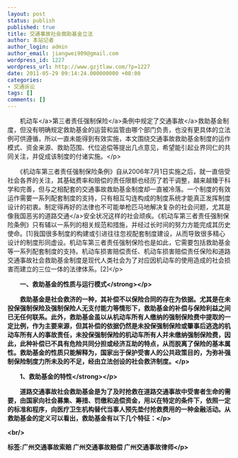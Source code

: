 ```yaml
---
layout: post
status: publish
published: true
title: 交通事故社会救助基金立法
author: 本站记者
author_login: admin
author_email: jiangwei909@gmail.com
wordpress_id: 1227
wordpress_url: http://www.gzjtlaw.com/?p=1227
date: 2011-05-29 09:14:24.000000000 +08:00
categories:
- 交通诉讼
tags: []
comments: []
---
```

<p><p>　　<a>机动车<&#47;a>第三者责任强制<a>保险<&#47;a>条例中规定了<a>交通事故<&#47;a>救助基金制度，但没有明确规定救助基金的运营和监管由哪个部门负责，也没有更具体的立法例可供遵循，所以一直未能得到有效实施，本文围绕交通事故救助基金制度的运作模式、资金来源、救助范围、代位追偿等提出几点意见，希望能引起业界同仁的共同关注，并促成该制度的付诸实施。<&#47;p><p>　　《机动车第三者责任强制保险条例》自从2006年7月1日实施之后，就一直倍受社会各界的关注，其基础费率和赔偿的责任限额也经历了若干调整，越来越臻于科学和完善，但与之相配套的交通事故救助基金制度却一直被冷落。一个制度的有效运作需要一系列配套制度的支持，只有相互勾连构成的制度系统才能真正发挥制度设计的初衷。制定得再好的法律也不可能单枪匹马地解决复杂的社会问题，尤其是像我国恶劣的<a>道路交通<&#47;a>安全状况这样的社会顽疾。《机动车第三者责任强制保险条例》只有辅以一系列的相关规范和措施，并经过长时间的努力方能完成其历史使命。[1]我国很多制度的构建或引进往往忽视配套制度建设，从而导致很多精心设计的制度形同虚设。机动车第三者责任强制保险也是如此，它需要包括救助基金等一系列配套制度的支持。机动车损害赔偿责任、机动车损害赔偿责任保险和道路交通事故社会救助基金制度是现代人类社会为了对应因机动车的使用造成的社会损害而建立的三位一体的法律体系。[2]<&#47;p><p><strong>　　一、救助基金的性质与运行模式<&#47;strong><&#47;p><p>　　救助基金是社会救济的一种，其补偿不以保险合同的存在为依据。尤其是在未投保强制保险及强制保险人无支付能力等情形下，救助基金的补偿与保险利益之间已无任何联系。此外，救助基金虽以从机动车所有人缴纳的强制保险费中提取的一定比例，作为主要来源，但其补偿的依据仍然是未投保强制保险或肇事后逃逸的机动车所有人的事故责任，未投保强制保险的机动车所有人并未缴纳强制保险费，因此，此种补偿已不具有危险共同分担或经济互助的特点，从而脱离了保险的基本属性。救助基金的性质只能解释为，国家出于保护受害人的公共政策目的，为弥补强制保险制度力所未及的不足，经由立法创设的社会救济制度。<&#47;p><p><strong>　　1、救助基金的特性<&#47;strong><&#47;p><p>　　道路交通事故社会救助基金是为了及时抢救在道路交通事故中受害者生命的需要，由国家向社会募集、筹措、罚缴和追偿资金，用以在特定的条件下，依照一定的标准和程序，向医疗卫生机构替代当事人预先垫付抢救费用的一种金融活动。从救助基金的定义可以看出，救助基金有以下几个特征：<&#47;p><br&#47;><p>标签:广州交通事故索赔 广州交通事故赔偿 广州交通事故律师<&#47;p>
